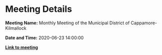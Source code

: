 # Meeting Details

**Meeting Name:** Monthly Meeting of the Municipal District of Cappamore-Kilmallock

**Date and Time:** 2020-06-23 14:00:00

**<a href="https://www.limerick.ie/council/whats-on/monthly-meeting-municipal-district-cappamore-kilmallock-60" target="_blank">Link to meeting</a>**
